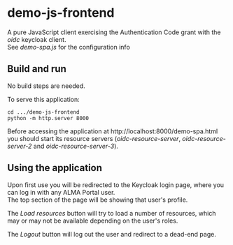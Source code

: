 # demo-js-frontend

A pure JavaScript client exercising the Authentication Code grant with the _oidc_ keycloak client.  
See _demo-spa.js_ for the configuration info

## Build and run

No build steps are needed.

To serve this application:
```
cd .../demo-js-frontend
python -m http.server 8000
```

Before accessing the application at http://localhost:8000/demo-spa.html you should start its resource servers (_oidc-resource-server_, _oidc-resource-server-2_ and _oidc-resource-server-3_).

## Using the application

Upon first use you will be redirected to the Keycloak login page, where you can log in with any ALMA Portal user.  
The top section of the page will be showing that user's profile. 

The _Load resources_ button will try to load a number of resources, which may or may not be available depending on the user's roles.

The _Logout_ button will log out the user and redirect to a dead-end page.
